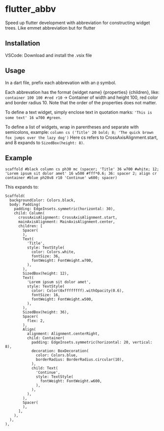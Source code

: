 # flutter_abbv

Speed up flutter development with abbreviation for constructing widget trees.
Like emmet abbreviation but for flutter

## Installation

VSCode: Download and install the .vsix file

## Usage

In a dart file, prefix each abbrevation with an `@` symbol.

Each abbrevation has the format {widget name} {properties} {children}, like: `container 100 100 #red r10` -> Container of width and height 100, red color and border radius 10. Note that the order of the properties does not matter.

To define a text widget, simply enclose text in quotation marks: `'This is some text' 16 w700 #green`.

To define a list of widgets, wrap in parentheses and separate with semicolons, example: `column cs ('Title' 20 bold; 8; 'The quick brown fox jumps over the lazy dog')` Here cs refers to CrossAxisAlignment.start, and 8 expands to `SizedBox(height: 8)`.

## Example

`scaffold #black column cs ph30 mc (spacer; 'Title' 36 w700 #white; 12; 'Lorem ipsum sit dolor amet' 16 w500 #fff*0.6; 36: spacer 2; align cr container #blue ph20v8 r10 'Continue' w600; spacer)`

This expands to:

```
Scaffold(
  backgroundColor: Colors.black,
  body: Padding(
    padding: EdgeInsets.symmetric(horizontal: 30),
    child: Column(
      crossAxisAlignment: CrossAxisAlignment.start,
      mainAxisAlignment: MainAxisAlignment.center,
      children: [
        Spacer(
        ),
        Text(
          'Title',
          style: TextStyle(
            color: Colors.white,
            fontSize: 36,
            fontWeight: FontWeight.w700,
          ),
        ),
        SizedBox(height: 12),
        Text(
          'Lorem ipsum sit dolor amet',
          style: TextStyle(
            color: Color(0xffffffff).withOpacity(0.6),
            fontSize: 16,
            fontWeight: FontWeight.w500,
          ),
        ),
        SizedBox(height: 36),
        Spacer(
          flex: 2,
        ),
        Align(
          alignment: Alignment.centerRight,
          child: Container(
            padding: EdgeInsets.symmetric(horizontal: 20, vertical: 8),
            decoration: BoxDecoration(
              color: Colors.blue,
              borderRadius: BorderRadius.circular(10),
            ),
            child: Text(
              'Continue',
              style: TextStyle(
                fontWeight: FontWeight.w600,
              ),
            ),
          ),
        ),
        Spacer(
        ),
      ],
    ),
  ),
),
```